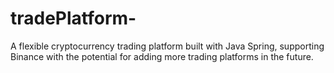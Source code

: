 # tradePlatform-
A flexible cryptocurrency trading platform built with Java Spring, supporting Binance with the potential for adding more trading platforms in the future.
